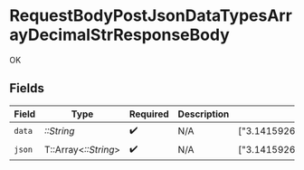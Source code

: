# RequestBodyPostJsonDataTypesArrayDecimalStrResponseBody

OK


## Fields

| Field                                | Type                                 | Required                             | Description                          | Example                              |
| ------------------------------------ | ------------------------------------ | ------------------------------------ | ------------------------------------ | ------------------------------------ |
| `data`                               | *::String*                           | :heavy_check_mark:                   | N/A                                  | ["3.141592653589793438462643383279"] |
| `json`                               | T::Array<*::String*>                 | :heavy_check_mark:                   | N/A                                  | ["3.141592653589793438462643383279"] |